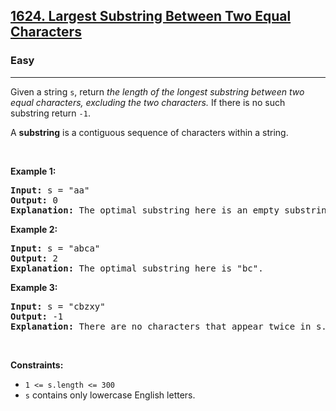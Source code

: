 <h2><a href="https://leetcode.com/problems/largest-substring-between-two-equal-characters/">1624. Largest Substring Between Two Equal Characters</a></h2><h3>Easy</h3><hr><div><p>Given a string <code>s</code>, return <em>the length of the longest substring between two equal characters, excluding the two characters.</em> If there is no such substring return <code>-1</code>.</p>

<p>A <strong>substring</strong> is a contiguous sequence of characters within a string.</p>

<p>&nbsp;</p>
<p><strong class="example">Example 1:</strong></p>

<pre><strong>Input:</strong> s = "aa"
<strong>Output:</strong> 0
<strong>Explanation:</strong> The optimal substring here is an empty substring between the two <code>'a's</code>.</pre>

<p><strong class="example">Example 2:</strong></p>

<pre><strong>Input:</strong> s = "abca"
<strong>Output:</strong> 2
<strong>Explanation:</strong> The optimal substring here is "bc".
</pre>

<p><strong class="example">Example 3:</strong></p>

<pre><strong>Input:</strong> s = "cbzxy"
<strong>Output:</strong> -1
<strong>Explanation:</strong> There are no characters that appear twice in s.
</pre>

<p>&nbsp;</p>
<p><strong>Constraints:</strong></p>

<ul>
	<li><code>1 &lt;= s.length &lt;= 300</code></li>
	<li><code>s</code> contains only lowercase English letters.</li>
</ul>
</div>
